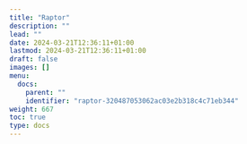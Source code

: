 ```yaml
---
title: "Raptor"
description: ""
lead: ""
date: 2024-03-21T12:36:11+01:00
lastmod: 2024-03-21T12:36:11+01:00
draft: false
images: []
menu:
  docs:
    parent: ""
    identifier: "raptor-320487053062ac03e2b318c4c71eb344"
weight: 667
toc: true
type: docs
---
```

